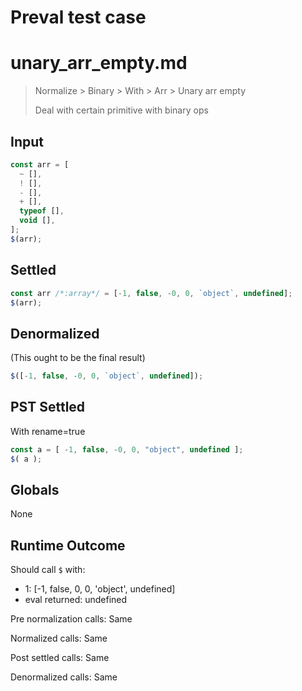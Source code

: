 # Preval test case

# unary_arr_empty.md

> Normalize > Binary > With > Arr > Unary arr empty
>
> Deal with certain primitive with binary ops

## Input

`````js filename=intro
const arr = [
  ~ [],
  ! [],
  - [],
  + [],
  typeof [],
  void [],
];
$(arr);
`````


## Settled


`````js filename=intro
const arr /*:array*/ = [-1, false, -0, 0, `object`, undefined];
$(arr);
`````


## Denormalized
(This ought to be the final result)

`````js filename=intro
$([-1, false, -0, 0, `object`, undefined]);
`````


## PST Settled
With rename=true

`````js filename=intro
const a = [ -1, false, -0, 0, "object", undefined ];
$( a );
`````


## Globals


None


## Runtime Outcome


Should call `$` with:
 - 1: [-1, false, 0, 0, 'object', undefined]
 - eval returned: undefined

Pre normalization calls: Same

Normalized calls: Same

Post settled calls: Same

Denormalized calls: Same
